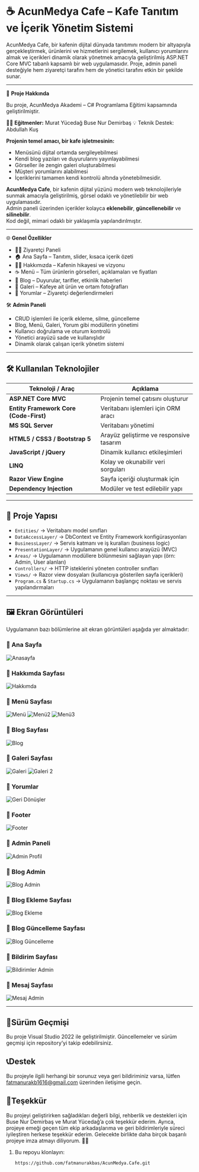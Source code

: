 # ☕ AcunMedya Cafe – Kafe Tanıtım ve İçerik Yönetim Sistemi

AcunMedya Cafe, bir kafenin dijital dünyada tanıtımını modern bir altyapıyla gerçekleştirmek, ürünlerini ve hizmetlerini sergilemek, kullanıcı yorumlarını almak ve içerikleri dinamik olarak yönetmek amacıyla geliştirilmiş ASP.NET Core MVC tabanlı kapsamlı bir web uygulamasıdır. Proje, admin paneli desteğiyle hem ziyaretçi tarafını hem de yönetici tarafını etkin bir şekilde sunar.


---
🚀 **Proje Hakkında**

Bu proje, AcunMedya Akademi – C# Programlama Eğitimi kapsamında geliştirilmiştir.

👨‍🏫 **Eğitmenler:**
Murat Yücedağ
Buse Nur Demirbaş
💡 Teknik Destek: Abdullah Kuş

**Projenin temel amacı, bir kafe işletmesinin:**

- Menüsünü dijital ortamda sergileyebilmesi
- Kendi blog yazıları ve duyurularını yayınlayabilmesi
- Görseller ile zengin galeri oluşturabilmesi
- Müşteri yorumlarını alabilmesi
- İçeriklerini tamamen kendi kontrolü altında yönetebilmesidir.

**AcunMedya Cafe**, bir kafenin dijital yüzünü modern web teknolojileriyle sunmak amacıyla geliştirilmiş, görsel odaklı ve yönetilebilir bir web uygulamasıdır.  
Admin paneli üzerinden içerikler kolayca **eklenebilir**, **güncellenebilir** ve **silinebilir**.  
Kod değil, mimari odaklı bir yaklaşımla yapılandırılmıştır.

---

🌐 **Genel Özellikler**

- 👩‍💼 Ziyaretçi Paneli
- 🏠 Ana Sayfa – Tanıtım, slider, kısaca içerik özeti
- 👩‍💻 Hakkımızda – Kafenin hikayesi ve vizyonu
- ☕ Menü – Tüm ürünlerin görselleri, açıklamaları ve fiyatları
- 📰 Blog – Duyurular, tarifler, etkinlik haberleri
- 📸 Galeri – Kafeye ait ürün ve ortam fotoğrafları
- 💬 Yorumlar – Ziyaretçi değerlendirmeleri

🛠️ **Admin Paneli**

- CRUD işlemleri ile içerik ekleme, silme, güncelleme
- Blog, Menü, Galeri, Yorum gibi modüllerin yönetimi
- Kullanıcı doğrulama ve oturum kontrolü
- Yönetici arayüzü sade ve kullanışlıdır
- Dinamik olarak çalışan içerik yönetim sistemi  

---

## 🛠️ Kullanılan Teknolojiler

| Teknoloji / Araç | Açıklama |
|------------------|----------|
| **ASP.NET Core MVC** | Projenin temel çatısını oluşturur |
| **Entity Framework Core (Code-First)** | Veritabanı işlemleri için ORM aracı |
| **MS SQL Server** | Veritabanı yönetimi |
| **HTML5 / CSS3 / Bootstrap 5** | Arayüz geliştirme ve responsive tasarım |
| **JavaScript / jQuery** | Dinamik kullanıcı etkileşimleri |
| **LINQ** | Kolay ve okunabilir veri sorguları |
| **Razor View Engine** | Sayfa içeriği oluşturmak için |
| **Dependency Injection** | Modüler ve test edilebilir yapı |

---

## 📁 Proje Yapısı

- `Entities/` → Veritabanı model sınıfları  
- `DataAccessLayer/` → DbContext ve Entity Framework konfigürasyonları  
- `BusinessLayer/` → Servis katmanı ve iş kuralları (business logic)  
- `PresentationLayer/` → Uygulamanın genel kullanıcı arayüzü (MVC)  
- `Areas/` → Uygulamanın modüllere bölünmesini sağlayan yapı (örn: Admin, User alanları)  
- `Controllers/` → HTTP isteklerini yöneten controller sınıfları  
- `Views/` → Razor view dosyaları (kullanıcıya gösterilen sayfa içerikleri)  
- `Program.cs` & `Startup.cs` → Uygulamanın başlangıç noktası ve servis yapılandırmaları


---

## 🖼️ Ekran Görüntüleri

Uygulamanın bazı bölümlerine ait ekran görüntüleri aşağıda yer almaktadır:

### 📌 Ana Sayfa
![Anasayfa](https://github.com/user-attachments/assets/32d4e2c5-823f-49a7-a663-9eb8820f20d8)

### 📌 Hakkımda Sayfası
![Hakkımda](https://github.com/user-attachments/assets/b62d5828-85d3-4c3e-aa16-c333556e309a)

### 📌 Menü Sayfası
![Menü](https://github.com/user-attachments/assets/7dbfeb76-b9a9-49eb-a80a-234fe62e215b)
![Menü2](https://github.com/user-attachments/assets/092c9b60-a137-4b68-bebc-213988156ff9)
![Menü3](https://github.com/user-attachments/assets/008e4cec-ba5a-4f71-8a91-2edaba26390d)

### 📌 Blog Sayfası
![Blog](https://github.com/user-attachments/assets/ab92562d-e15e-4700-9599-11d3fd819c7b)

### 📌 Galeri Sayfası
![Galeri](https://github.com/user-attachments/assets/987b1fb7-5d65-451a-8e3b-cece93c842a0)
![Galeri 2](https://github.com/user-attachments/assets/076f3d57-a2d1-4d37-992b-f448cadf2b91)

### 📌 Yorumlar
![Geri Dönüşler](https://github.com/user-attachments/assets/6cccd79a-a312-4d94-b075-664692525516)

### 📌 Footer
![Footer](https://github.com/user-attachments/assets/e96cd067-ccee-42d7-a0d6-97f7908b4969)

### 📌 Admin Paneli
![Admin Profil](https://github.com/user-attachments/assets/61806553-f69b-491c-96ac-9a97aba357c2)

### 📌 Blog Admin
![Blog Admin](https://github.com/user-attachments/assets/b70afabd-a245-462f-a60d-fee2e8e32a38)

### 📌 Blog Ekleme Sayfası
![Blog Ekleme](https://github.com/user-attachments/assets/09e97541-e0d4-4894-b716-48f642aac884)

### 📌 Blog Güncelleme Sayfası
![Blog Güncelleme](https://github.com/user-attachments/assets/9a91ee4f-b299-4180-b727-17172b0d1e58)

### 📌 Bildirim Sayfası
![Bildirimler Admin](https://github.com/user-attachments/assets/a9004374-658e-4903-87bf-c61b1e6f301e)

### 📌 Mesaj Sayfası
![Mesaj Admin](https://github.com/user-attachments/assets/579817b2-d812-4c1a-b097-244681681760)

---

## 📜Sürüm Geçmişi
Bu proje Visual Studio 2022 ile geliştirilmiştir. Güncellemeler ve sürüm geçmişi için repository’yi takip edebilirsiniz.

## 📞Destek
Bu projeyle ilgili herhangi bir sorunuz veya geri bildiriminiz varsa, lütfen fatmanurakb1616@gmail.com üzerinden iletişime geçin.

## 🎉Teşekkür
Bu projeyi geliştirirken sağladıkları değerli bilgi, rehberlik ve destekleri için Buse Nur Demirbaş ve Murat Yücedağ’a çok teşekkür ederim. 
Ayrıca, projeye emeği geçen tüm ekip arkadaşlarıma ve geri bildirimleriyle süreci iyileştiren herkese teşekkür ederim. Gelecekte birlikte daha birçok başarılı projeye imza atmayı diliyorum. 🚀🙏

1. Bu repoyu klonlayın:  
   ```bash
   https://github.com/fatmanurakbas/AcunMedya.Cafe.git
